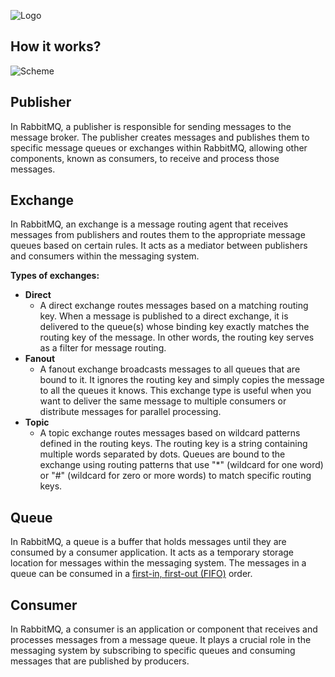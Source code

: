 ![Logo](https://upload.wikimedia.org/wikipedia/commons/7/71/RabbitMQ_logo.svg)

## How it works?

![Scheme](https://raw.githubusercontent.com/jellyBott/RabbitMQ/master/Images/rabbitMQ_scheme.jpg)

## Publisher

In RabbitMQ, a publisher is responsible for sending messages to the message broker. The publisher creates messages and publishes them to specific message queues or exchanges within RabbitMQ, allowing other components, known as consumers, to receive and process those messages.

## Exchange

In RabbitMQ, an exchange is a message routing agent that receives messages from publishers and routes them to the appropriate message queues based on certain rules. It acts as a mediator between publishers and consumers within the messaging system.

**Types of exchanges:**

 - **Direct**
	 - A direct exchange routes messages based on a matching routing key. When a message is published to a 		direct exchange, it is delivered to the queue(s) whose binding key exactly matches the routing key of the message. In other words, the routing key serves as a filter for message routing.
 - **Fanout**
	 - A fanout exchange broadcasts messages to all queues that are bound to it. It ignores the routing key and simply copies the message to all the queues it knows. This exchange type is useful when you want to deliver the same message to multiple consumers or distribute messages for parallel processing.
- **Topic**
	 - A topic exchange routes messages based on wildcard patterns defined in the routing keys. The routing key is a string containing multiple words separated by dots. Queues are bound to the exchange using routing patterns that use "*" (wildcard for one word) or "#" (wildcard for zero or more words) to match specific routing keys.

## Queue

In RabbitMQ, a queue is a buffer that holds messages until they are consumed by a consumer application. It acts as a temporary storage location for messages within the messaging system. The messages in a queue can be consumed in a [first-in, first-out (FIFO)](https://en.wikipedia.org/wiki/FIFO_%28computing_and_electronics%29) order.

## Consumer
In RabbitMQ, a consumer is an application or component that receives and processes messages from a message queue. It plays a crucial role in the messaging system by subscribing to specific queues and consuming messages that are published by producers.
